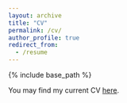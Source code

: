 ```yaml
---
layout: archive
title: "CV"
permalink: /cv/
author_profile: true
redirect_from:
  - /resume
---
```


{% include base_path %}

You may find my current CV [here](http://monsieurwave.github.io/julian.klug/files/cv_julian_klug.pdf).

